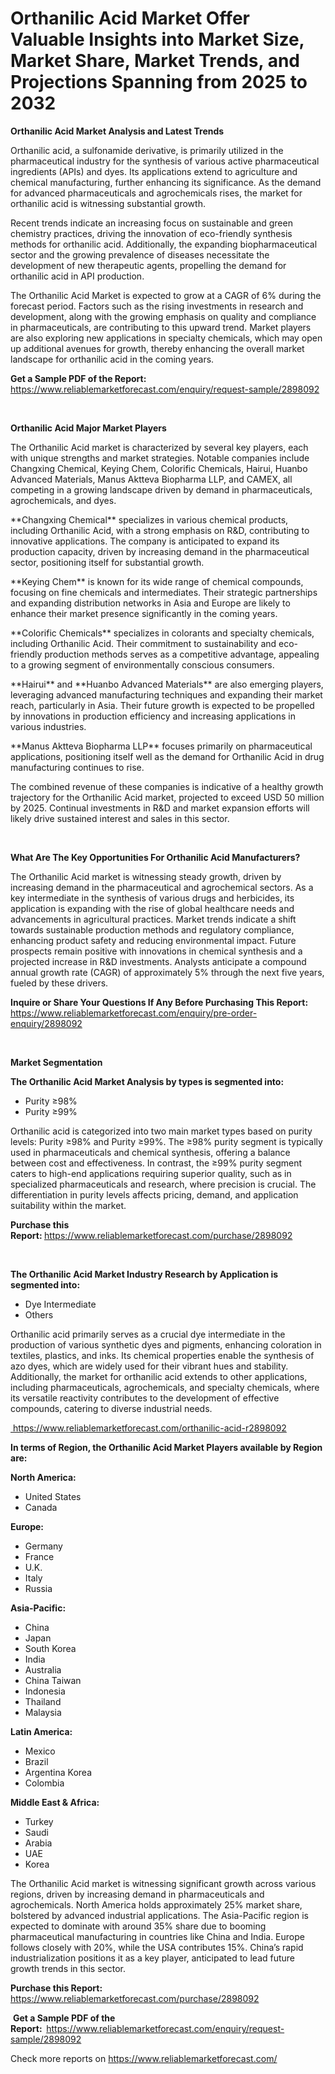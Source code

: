 <p><h1>Orthanilic Acid Market Offer Valuable Insights into Market Size, Market Share, Market Trends, and Projections Spanning from 2025 to 2032</h1></p><p><strong>Orthanilic Acid Market Analysis and Latest Trends</strong></p>
<p><p>Orthanilic acid, a sulfonamide derivative, is primarily utilized in the pharmaceutical industry for the synthesis of various active pharmaceutical ingredients (APIs) and dyes. Its applications extend to agriculture and chemical manufacturing, further enhancing its significance. As the demand for advanced pharmaceuticals and agrochemicals rises, the market for orthanilic acid is witnessing substantial growth.</p><p>Recent trends indicate an increasing focus on sustainable and green chemistry practices, driving the innovation of eco-friendly synthesis methods for orthanilic acid. Additionally, the expanding biopharmaceutical sector and the growing prevalence of diseases necessitate the development of new therapeutic agents, propelling the demand for orthanilic acid in API production.</p><p>The Orthanilic Acid Market is expected to grow at a CAGR of 6% during the forecast period. Factors such as the rising investments in research and development, along with the growing emphasis on quality and compliance in pharmaceuticals, are contributing to this upward trend. Market players are also exploring new applications in specialty chemicals, which may open up additional avenues for growth, thereby enhancing the overall market landscape for orthanilic acid in the coming years.</p></p>
<p><strong>Get a Sample PDF of the Report:&nbsp;</strong> <a href="https://www.reliablemarketforecast.com/enquiry/request-sample/2898092?utm_campaign=2803&utm_medium=2&utm_source=Github&utm_content=ia&utm_term=15032025&utm_id=orthanilic-acid">https://www.reliablemarketforecast.com/enquiry/request-sample/2898092</a></p>
<p>&nbsp;</p>
<p><strong>Orthanilic Acid Major Market Players</strong></p>
<p><p>The Orthanilic Acid market is characterized by several key players, each with unique strengths and market strategies. Notable companies include Changxing Chemical, Keying Chem, Colorific Chemicals, Hairui, Huanbo Advanced Materials, Manus Aktteva Biopharma LLP, and CAMEX, all competing in a growing landscape driven by demand in pharmaceuticals, agrochemicals, and dyes.</p><p>**Changxing Chemical** specializes in various chemical products, including Orthanilic Acid, with a strong emphasis on R&D, contributing to innovative applications. The company is anticipated to expand its production capacity, driven by increasing demand in the pharmaceutical sector, positioning itself for substantial growth.</p><p>**Keying Chem** is known for its wide range of chemical compounds, focusing on fine chemicals and intermediates. Their strategic partnerships and expanding distribution networks in Asia and Europe are likely to enhance their market presence significantly in the coming years.</p><p>**Colorific Chemicals** specializes in colorants and specialty chemicals, including Orthanilic Acid. Their commitment to sustainability and eco-friendly production methods serves as a competitive advantage, appealing to a growing segment of environmentally conscious consumers.</p><p>**Hairui** and **Huanbo Advanced Materials** are also emerging players, leveraging advanced manufacturing techniques and expanding their market reach, particularly in Asia. Their future growth is expected to be propelled by innovations in production efficiency and increasing applications in various industries.</p><p>**Manus Aktteva Biopharma LLP** focuses primarily on pharmaceutical applications, positioning itself well as the demand for Orthanilic Acid in drug manufacturing continues to rise. </p><p>The combined revenue of these companies is indicative of a healthy growth trajectory for the Orthanilic Acid market, projected to exceed USD 50 million by 2025. Continual investments in R&D and market expansion efforts will likely drive sustained interest and sales in this sector.</p></p>
<p>&nbsp;</p>
<p><strong>What Are The Key Opportunities For Orthanilic Acid Manufacturers?</strong></p>
<p><p>The Orthanilic Acid market is witnessing steady growth, driven by increasing demand in the pharmaceutical and agrochemical sectors. As a key intermediate in the synthesis of various drugs and herbicides, its application is expanding with the rise of global healthcare needs and advancements in agricultural practices. Market trends indicate a shift towards sustainable production methods and regulatory compliance, enhancing product safety and reducing environmental impact. Future prospects remain positive with innovations in chemical synthesis and a projected increase in R&D investments. Analysts anticipate a compound annual growth rate (CAGR) of approximately 5% through the next five years, fueled by these drivers.</p></p>
<p><strong>Inquire or Share Your Questions If Any Before Purchasing This Report:</strong> <a href="https://www.reliablemarketforecast.com/enquiry/pre-order-enquiry/2898092?utm_campaign=2803&utm_medium=2&utm_source=Github&utm_content=ia&utm_term=15032025&utm_id=orthanilic-acid">https://www.reliablemarketforecast.com/enquiry/pre-order-enquiry/2898092</a></p>
<p>&nbsp;</p>
<p><strong>Market Segmentation</strong></p>
<p><strong>The Orthanilic Acid Market Analysis by types is segmented into:</strong></p>
<p><ul><li>Purity ≥98%</li><li>Purity ≥99%</li></ul></p>
<p><p>Orthanilic acid is categorized into two main market types based on purity levels: Purity ≥98% and Purity ≥99%. The ≥98% purity segment is typically used in pharmaceuticals and chemical synthesis, offering a balance between cost and effectiveness. In contrast, the ≥99% purity segment caters to high-end applications requiring superior quality, such as in specialized pharmaceuticals and research, where precision is crucial. The differentiation in purity levels affects pricing, demand, and application suitability within the market.</p></p>
<p><strong>Purchase this Report:&nbsp;</strong><a href="https://www.reliablemarketforecast.com/purchase/2898092?utm_campaign=2803&utm_medium=2&utm_source=Github&utm_content=ia&utm_term=15032025&utm_id=orthanilic-acid">https://www.reliablemarketforecast.com/purchase/2898092</a></p>
<p>&nbsp;</p>
<p><strong>The Orthanilic Acid Market Industry Research by Application is segmented into:</strong></p>
<p><ul><li>Dye Intermediate</li><li>Others</li></ul></p>
<p><p>Orthanilic acid primarily serves as a crucial dye intermediate in the production of various synthetic dyes and pigments, enhancing coloration in textiles, plastics, and inks. Its chemical properties enable the synthesis of azo dyes, which are widely used for their vibrant hues and stability. Additionally, the market for orthanilic acid extends to other applications, including pharmaceuticals, agrochemicals, and specialty chemicals, where its versatile reactivity contributes to the development of effective compounds, catering to diverse industrial needs.</p></p>
<p><a href="https://www.reliablemarketforecast.com/orthanilic-acid-r2898092?utm_campaign=2803&utm_medium=2&utm_source=Github&utm_content=ia&utm_term=15032025&utm_id=orthanilic-acid">&nbsp;https://www.reliablemarketforecast.com/orthanilic-acid-r2898092</a></p>
<p><strong>In terms of Region, the Orthanilic Acid Market Players available by Region are:</strong></p>
<p>
    <p> <strong> North America: </strong>
        <ul>
            <li>United States</li>
            <li>Canada</li>
        </ul>
        </p> 
    <p> <strong> Europe: </strong>
        <ul>
            <li>Germany</li>
            <li>France</li>
            <li>U.K.</li>
            <li>Italy</li>
            <li>Russia</li>
        </ul>
        </p> 
    <p> <strong> Asia-Pacific: </strong>
        <ul>
            <li>China</li>
            <li>Japan</li>
            <li>South Korea</li>
            <li>India</li>
            <li>Australia</li>
            <li>China Taiwan</li>
            <li>Indonesia</li>
            <li>Thailand</li>
            <li>Malaysia</li>
        </ul>
        </p> 
    <p> <strong> Latin America: </strong>
        <ul>
            <li>Mexico</li>
            <li>Brazil</li>
            <li>Argentina Korea</li>
            <li>Colombia</li>
        </ul>
        </p> 
    <p> <strong> Middle East & Africa: </strong>
        <ul>
            <li>Turkey</li>
            <li>Saudi</li>
            <li>Arabia</li>
            <li>UAE</li>
            <li>Korea</li>
        </ul>
    </p>
    </p>
<p><p>The Orthanilic Acid market is witnessing significant growth across various regions, driven by increasing demand in pharmaceuticals and agrochemicals. North America holds approximately 25% market share, bolstered by advanced industrial applications. The Asia-Pacific region is expected to dominate with around 35% share due to booming pharmaceutical manufacturing in countries like China and India. Europe follows closely with 20%, while the USA contributes 15%. China’s rapid industrialization positions it as a key player, anticipated to lead future growth trends in this sector.</p></p>
<p><strong>Purchase this Report: </strong><a href="https://www.reliablemarketforecast.com/purchase/2898092?utm_campaign=2803&utm_medium=2&utm_source=Github&utm_content=ia&utm_term=15032025&utm_id=orthanilic-acid">https://www.reliablemarketforecast.com/purchase/2898092</a></p>
<p>&nbsp;<strong>Get a Sample PDF of the Report:&nbsp;&nbsp;</strong><a href="https://www.reliablemarketforecast.com/enquiry/request-sample/2898092?utm_campaign=2803&utm_medium=2&utm_source=Github&utm_content=ia&utm_term=15032025&utm_id=orthanilic-acid">https://www.reliablemarketforecast.com/enquiry/request-sample/2898092</a></p>
<p><strong></strong></p>
<p>Check more reports on <a href="https://www.reliablemarketforecast.com/?utm_campaign=2803&utm_medium=2&utm_source=Github&utm_content=ia&utm_term=15032025&utm_id=orthanilic-acid">https://www.reliablemarketforecast.com/</a></p>